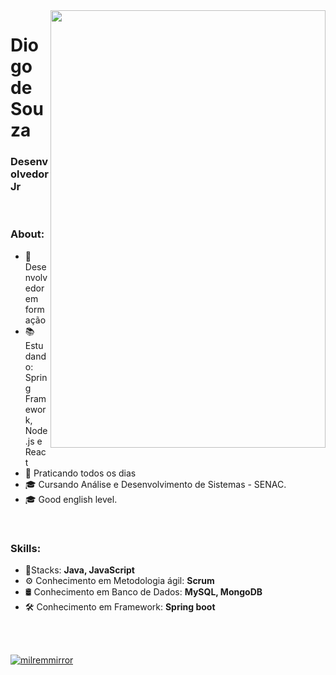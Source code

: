 <img align="right" width="440" height="700" right="0px" src="https://i.imgur.com/JP3yOzm.gif">

# Diogo de Souza
### Desenvolvedor Jr

<br>

### About:

<p align="left" margin-left="10px"> 
  
- 🌱 Desenvolvedor em formação
- 📚 Estudando: Spring Framework, Node.js e React
- 📘 Praticando todos os dias
- 🎓 Cursando Análise e Desenvolvimento de Sistemas - SENAC.
- 🎓 Good english level.

<p/>
<br>
  
### Skills:
  
<p align="left" margin-left="10px">
  
- 🧩Stacks: <strong>Java, JavaScript</strong> <br>
- ⚙ Conhecimento em Metodologia ágil: <strong>Scrum</strong> <br>
- 🛢 Conhecimento em Banco de Dados: <strong>MySQL, MongoDB</strong>  <br>
- 🛠 Conhecimento em Framework: <strong>Spring boot</strong> <br>
</p>


<br/>
<br/>

[![milremmirror](https://github-readme-stats.vercel.app/api/top-langs/?username=milremmirror&hide=html&layout=compact&theme=radical)](https://github.com/milremmirror/)
